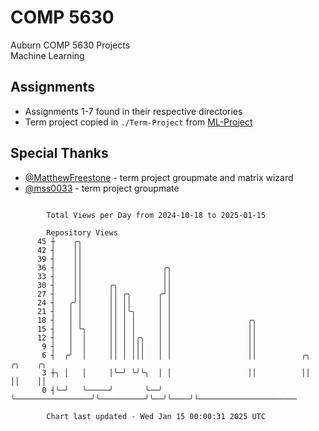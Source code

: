 # COMP 5630
Auburn COMP 5630 Projects  
Machine Learning

## Assignments
- Assignments 1-7 found in their respective directories
- Term project copied in `./Term-Project` from [ML-Project](https://github.com/wumphlett/ML-Project)

## Special Thanks
- [@MatthewFreestone](https://github.com/MatthewFreestone) - term project groupmate and matrix wizard
- [@mss0033](https://github.com/mss0033) - term project groupmate

```

        Total Views per Day from 2024-10-18 to 2025-01-15

        Repository Views
      45 ┼    ╭╮
      42 ┤    ││
      39 ┤    ││
      36 ┤    ││                  ╭╮
      33 ┤    ││                  ││
      30 ┤    ││      ╭╮          ││
      27 ┤    ││      ││ ╭╮      ╭╯│
      24 ┤   ╭╯│      ││ ││      │ │
      21 ┤   │ │      ││ │╰╮     │ │
      18 ┤   │ │      ││ │ │     │ │                 ╭╮
      15 ┤   │ ╰╮     ││ │ │     │ │                 ││
      12 ┤   │  │     ││ │ │╭╮   │ │                 ││
       9 ┤   │  │     ││ │ │││   │ │                 ││
       6 ┤  ╭╯  │     ││ │ │││   │ │                 ││          ╭╮  ╭╮    ╭╮
       3 ┼╮ │   │     │╰─╯ ╰╯╰╮  │ │                 ││          ││  ││    ││
       0 ┤╰─╯   ╰─────╯       ╰──╯ ╰─────────────────╯╰──────────╯╰──╯╰────╯╰──────────────────────

        Chart last updated - Wed Jan 15 00:00:31 2025 UTC
        
```
